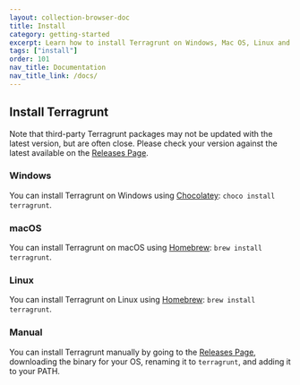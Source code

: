 ```yaml
---
layout: collection-browser-doc
title: Install
category: getting-started
excerpt: Learn how to install Terragrunt on Windows, Mac OS, Linux and manually from source.
tags: ["install"]
order: 101
nav_title: Documentation
nav_title_link: /docs/
---
```


## Install Terragrunt

Note that third-party Terragrunt packages may not be updated with the latest version, but are often close. Please check your version against the latest available on the [Releases Page](https://github.com/gruntwork-io/terragrunt/releases).

### Windows

You can install Terragrunt on Windows using [Chocolatey](https://chocolatey.org/): `choco install terragrunt`.

### macOS

You can install Terragrunt on macOS using [Homebrew](https://brew.sh/): `brew install terragrunt`.

### Linux

You can install Terragrunt on Linux using [Homebrew](https://docs.brew.sh/Homebrew-on-Linux): `brew install terragrunt`.

### Manual

You can install Terragrunt manually by going to the [Releases Page](https://github.com/gruntwork-io/terragrunt/releases), downloading the binary for your OS, renaming it to `terragrunt`, and adding it to your PATH.
